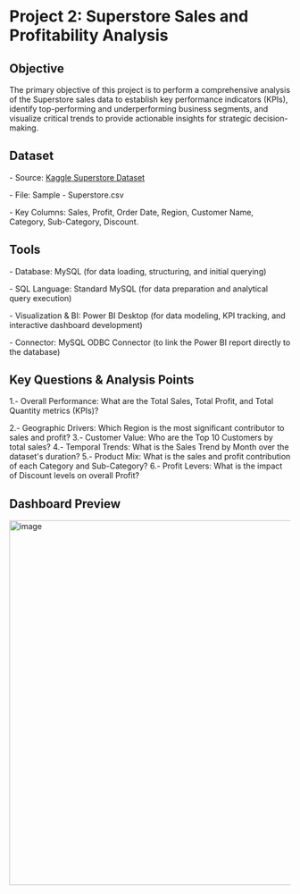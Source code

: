 # Project 2: Superstore Sales and Profitability Analysis

## Objective
The primary objective of this project is to perform a comprehensive analysis of the Superstore sales data to establish key performance indicators (KPIs), identify top-performing and underperforming business segments, and visualize critical trends to provide actionable insights for strategic decision-making.

## Dataset
\- Source: [Kaggle Superstore Dataset](https://www.kaggle.com/datasets/vivek468/superstore-dataset-final)

\- File: Sample - Superstore.csv

\- Key Columns: Sales, Profit, Order Date, Region, Customer Name, Category, Sub-Category, Discount.

## Tools
\- Database: MySQL (for data loading, structuring, and initial querying)

\- SQL Language: Standard MySQL (for data preparation and analytical query execution)

\- Visualization & BI: Power BI Desktop (for data modeling, KPI tracking, and interactive dashboard development)

\- Connector: MySQL ODBC Connector (to link the Power BI report directly to the database)

## Key Questions & Analysis Points
1.\- Overall Performance: What are the Total Sales, Total Profit, and Total Quantity metrics (KPIs)?

2.\- Geographic Drivers: Which Region is the most significant contributor to sales and profit?
3.\- Customer Value: Who are the Top 10 Customers by total sales?
4.\- Temporal Trends: What is the Sales Trend by Month over the dataset's duration?
5.\- Product Mix: What is the sales and profit contribution of each Category and Sub-Category?
6.\- Profit Levers: What is the impact of Discount levels on overall Profit?

## Dashboard Preview
<img width="1161" height="653" alt="image" src="https://github.com/user-attachments/assets/070c6a1c-443c-4f42-bc9a-85df7e4f37ce" />







